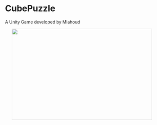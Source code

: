 # CubePuzzle
 A Unity Game developed by Mlahoud

<p align="center">
<img width="460" height="300" src="https://github.com/Mlahoud/CubePuzzle/blob/master/videoTest.gif">
</p>

